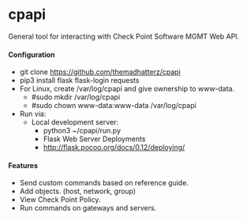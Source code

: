 # cpapi
General tool for interacting with Check Point Software MGMT Web API.

#### Configuration
* git clone https://github.com/themadhatterz/cpapi
* pip3 install flask flask-login requests
* For Linux, create /var/log/cpapi and give ownership to www-data.
  * #sudo mkdir /var/log/cpapi
  * #sudo chown www-data:www-data /var/log/cpapi
* Run via:
  * Local development server:
    * python3 ~/cpapi/run.py
	* Flask Web Server Deployments
    * http://flask.pocoo.org/docs/0.12/deploying/

#### Features
* Send custom commands based on reference guide.
* Add objects. (host, network, group)
* View Check Point Policy.
* Run commands on gateways and servers.

